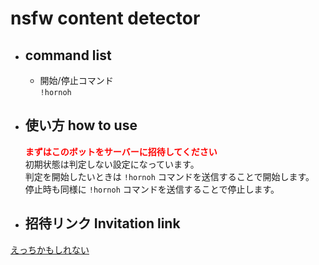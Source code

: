# nsfw content detector

* ## command list
  * 開始/停止コマンド  
  `!hornoh`  
  
* ## 使い方 how to use
  **<font color="Red">まずはこのボットをサーバーに招待してください</font>**  
  初期状態は判定しない設定になっています。  
  判定を開始したいときは `!hornoh` コマンドを送信することで開始します。  
  停止時も同様に `!hornoh` コマンドを送信することで停止します。  
  
* ## 招待リンク Invitation link
 [えっちかもしれない](https://discord.com/api/oauth2/authorize?client_id=902116721631068181&permissions=68608&scope=bot)

